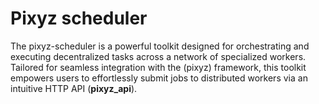 # Pixyz scheduler
The pixyz-scheduler is a powerful toolkit designed for orchestrating and executing decentralized tasks across a network of specialized workers. 
Tailored for seamless integration with the (pixyz) framework, this toolkit empowers users to effortlessly submit jobs to distributed workers via an intuitive HTTP API (**pixyz_api**).
